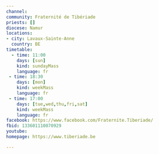 ```yaml
---
channel:
community: Fraternité de Tibériade
priests: []
diocese: Namur
locations:
- city: Lavaux-Sainte-Anne
  country: BE
timetable:
  - time: 11:00
    days: [sun]
    kind: sundayMass
    language: fr
 - time: 18:30
    days: [mon]
    kind: weekMass
    language: fr
 - time: 17:00
    days: [tue,wed,thu,fri,sat]
    kind: weekMass
    language: fr
facebook: https://www.facebook.com/Fraternite.Tiberiade/
fbid: 133601110070929
youtube:
homepage: https://www.tiberiade.be

---
```

